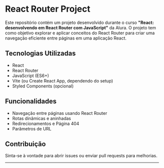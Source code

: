 # React Router Project

Este repositório contém um projeto desenvolvido durante o curso **"React: desenvolvendo em React Router com JavaScript"** da Alura. O projeto tem como objetivo explorar e aplicar conceitos do React Router para criar uma navegação eficiente entre páginas em uma aplicação React.

## Tecnologias Utilizadas

- React  
- React Router  
- JavaScript (ES6+)  
- Vite (ou Create React App, dependendo do setup)  
- Styled Components (opcional)  

## Funcionalidades

- Navegação entre páginas usando React Router  
- Rotas dinâmicas e aninhadas  
- Redirecionamentos e Página 404  
- Parâmetros de URL  

## Contribuição

Sinta-se à vontade para abrir issues ou enviar pull requests para melhorias.

---

